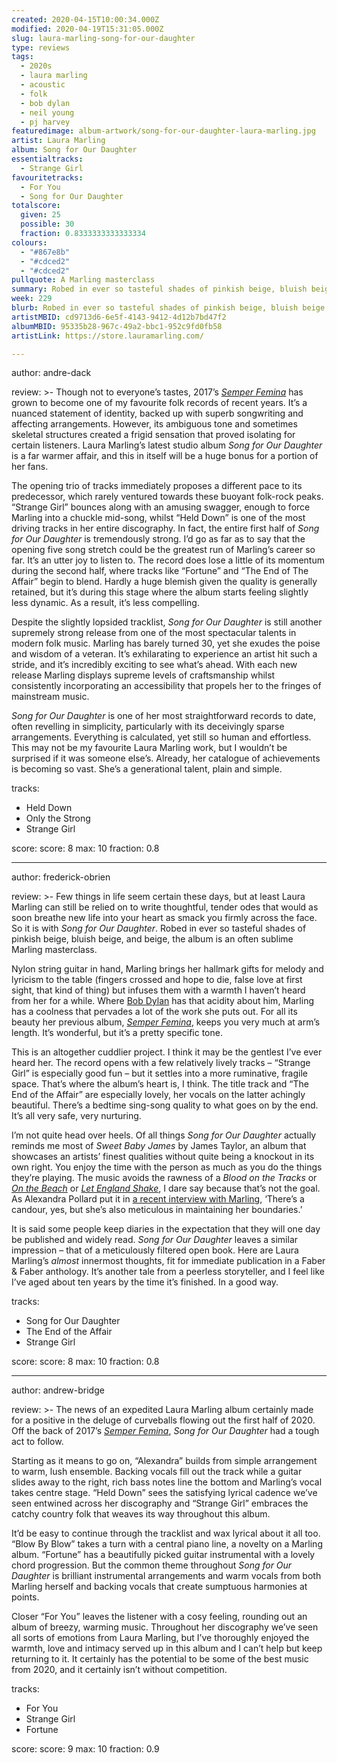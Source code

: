 ```yaml
---
created: 2020-04-15T10:00:34.000Z
modified: 2020-04-19T15:31:05.000Z
slug: laura-marling-song-for-our-daughter
type: reviews
tags:
  - 2020s
  - laura marling
  - acoustic
  - folk
  - bob dylan
  - neil young
  - pj harvey
featuredimage: album-artwork/song-for-our-daughter-laura-marling.jpg
artist: Laura Marling
album: Song for Our Daughter
essentialtracks:
  - Strange Girl
favouritetracks:
  - For You
  - Song for Our Daughter
totalscore:
  given: 25
  possible: 30
  fraction: 0.8333333333333334
colours:
  - "#867e8b"
  - "#cdced2"
  - "#cdced2"
pullquote: A Marling masterclass
summary: Robed in ever so tasteful shades of pinkish beige, bluish beige, and beige, the album is an often sublime Marling masterclass.
week: 229
blurb: Robed in ever so tasteful shades of pinkish beige, bluish beige, and beige, Song for Our Daughter is an often sublime Marling masterclass.
artistMBID: cd9713d6-6e5f-4143-9412-4d12b7bd47f2
albumMBID: 95335b28-967c-49a2-bbc1-952c9fd0fb58
artistLink: https://store.lauramarling.com/

---
```


author: andre-dack

review: >-
  Though not to everyone’s tastes, 2017’s [*Semper Femina*](/reviews/laura-marling-semper-femina/) has grown to become one of my favourite folk records of recent years. It’s a nuanced statement of identity, backed up with superb songwriting and affecting arrangements. However, its ambiguous tone and sometimes skeletal structures created a frigid sensation that proved isolating for certain listeners. Laura Marling’s latest studio album *Song for Our Daughter* is a far warmer affair, and this in itself will be a huge bonus for a portion of her fans.

  The opening trio of tracks immediately proposes a different pace to its predecessor, which rarely ventured towards these buoyant folk-rock peaks. “Strange Girl” bounces along with an amusing swagger, enough to force Marling into a chuckle mid-song, whilst “Held Down” is one of the most driving tracks in her entire discography. In fact, the entire first half of *Song for Our Daughter* is tremendously strong. I’d go as far as to say that the opening five song stretch could be the greatest run of Marling’s career so far. It’s an utter joy to listen to. The record does lose a little of its momentum during the second half, where tracks like “Fortune” and “The End of The Affair” begin to blend. Hardly a huge blemish given the quality is generally retained, but it’s during this stage where the album starts feeling slightly less dynamic. As a result, it’s less compelling.

  Despite the slightly lopsided tracklist, *Song for Our Daughter* is still another supremely strong release from one of the most spectacular talents in modern folk music. Marling has barely turned 30, yet she exudes the poise and wisdom of a veteran. It’s exhilarating to experience an artist hit such a stride, and it’s incredibly exciting to see what’s ahead. With each new release Marling displays supreme levels of craftsmanship whilst consistently incorporating an accessibility that propels her to the fringes of mainstream music. 
  
  *Song for Our Daughter* is one of her most straightforward records to date, often revelling in simplicity, particularly with its deceivingly sparse arrangements. Everything is calculated, yet still so human and effortless. This may not be my favourite Laura Marling work, but I wouldn’t be surprised if it was someone else’s. Already, her catalogue of achievements is becoming so vast. She’s a generational talent, plain and simple.

tracks:
  - Held Down
  - Only the Strong
  - Strange Girl

score:
  score: 8
  max: 10
  fraction: 0.8

---
author: frederick-obrien

review: >-
  Few things in life seem certain these days, but at least Laura Marling can still be relied on to write thoughtful, tender odes that would as soon breathe new life into your heart as smack you firmly across the face. So it is with *Song for Our Daughter*. Robed in ever so tasteful shades of pinkish beige, bluish beige, and beige, the album is an often sublime Marling masterclass.

  Nylon string guitar in hand, Marling brings her hallmark gifts for melody and lyricism to the table (fingers crossed and hope to die, false love at first sight, that kind of thing) but infuses them with a warmth I haven’t heard from her for a while. Where [Bob Dylan](/reviews/bob-dylan-highway-61-revisited/) has that acidity about him, Marling has a coolness that pervades a lot of the work she puts out. For all its beauty her previous album, [*Semper Femina*](/reviews/laura-marling-semper-femina/), keeps you very much at arm’s length. It’s wonderful, but it’s a pretty specific tone.

  This is an altogether cuddlier project. I think it may be the gentlest I’ve ever heard her. The record opens with a few relatively lively tracks – “Strange Girl” is especially good fun – but it settles into a more ruminative, fragile space. That’s where the album’s heart is, I think. The title track and “The End of the Affair” are especially lovely, her vocals on the latter achingly beautiful. There’s a bedtime sing-song quality to what goes on by the end. It’s all very safe, very nurturing.

  I’m not quite head over heels. Of all things *Song for Our Daughter* actually reminds me most of *Sweet Baby James* by James Taylor, an album that showcases an artists’ finest qualities without quite being a knockout in its own right. You enjoy the time with the person as much as you do the things they’re playing. The music avoids the rawness of a *Blood on the Tracks* or [*On the Beach*](/reviews/neil-young-on-the-beach/) or [*Let England Shake*](/reviews/pj-harvey-let-england-shake/), I dare say because that’s not the goal. As Alexandra Pollard put it in [a recent interview with Marling](https://www.theguardian.com/theobserver/2001/jan/28/features.review17), ‘There’s a candour, yes, but she’s also meticulous in maintaining her boundaries.’

  It is said some people keep diaries in the expectation that they will one day be published and widely read. *Song for Our Daughter* leaves a similar impression – that of a meticulously filtered open book. Here are Laura Marling’s *almost* innermost thoughts, fit for immediate publication in a Faber & Faber anthology. It’s another tale from a peerless storyteller, and I feel like I’ve aged about ten years by the time it’s finished. In a good way.

tracks:
  - Song for Our Daughter
  - The End of the Affair
  - Strange Girl

score:
  score: 8
  max: 10
  fraction: 0.8

---
author: andrew-bridge

review: >-
  The news of an expedited Laura Marling album certainly made for a positive in the deluge of curveballs flowing out the first half of 2020. Off the back of 2017’s [*Semper Femina*](/reviews/laura-marling-semper-femina/), *Song for Our Daughter* had a tough act to follow.

  Starting as it means to go on, “Alexandra” builds from simple arrangement to warm, lush ensemble. Backing vocals fill out the track while a guitar slides away to the right, rich bass notes line the bottom and Marling’s vocal takes centre stage. “Held Down” sees the satisfying lyrical cadence we’ve seen entwined across her discography and “Strange Girl” embraces the catchy country folk that weaves its way throughout this album.

  It’d be easy to continue through the tracklist and wax lyrical about it all too. “Blow By Blow” takes a turn with a central piano line, a novelty on a Marling album. “Fortune” has a beautifully picked guitar instrumental with a lovely chord progression. But the common theme throughout *Song for Our Daughter* is brilliant instrumental arrangements and warm vocals from both Marling herself and backing vocals that create sumptuous harmonies at points.

  Closer “For You” leaves the listener with a cosy feeling, rounding out an album of breezy, warming music. Throughout her discography we’ve seen all sorts of emotions from Laura Marling, but I’ve thoroughly enjoyed the warmth, love and intimacy served up in this album and I can’t help but keep returning to it. It certainly has the potential to be some of the best music from 2020, and it certainly isn’t without competition.

tracks:
  - For You
  - Strange Girl
  - Fortune

score:
  score: 9
  max: 10
  fraction: 0.9
